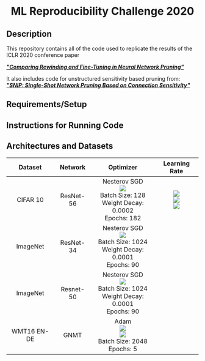 <div align="center">    
 
# ML Reproducibility Challenge 2020   
</div>

## Description

This repository contains all of the code used to replicate the results of the ICLR 2020 conference paper

[___"Comparing Rewinding and Fine-Tuning in Neural Network Pruning"___](https://arxiv.org/pdf/2003.02389.pdf)

It also includes code for unstructured sensitivity based pruning from:
[___"SNIP: Single-Shot Network Pruning Based on Connection Sensitivity"___](https://arxiv.org/pdf/1810.02340.pdf)

## Requirements/Setup

## Instructions for Running Code

## Architectures and Datasets

| Dataset | Network | Optimizer | Learning Rate |
| :----------------: | :----------------: | :----------------: | :----------------: |
| CIFAR 10 | ResNet-56 | Nesterov SGD <br> <img src="https://render.githubusercontent.com/render/math?math=\beta = 0.9"> <br> Batch Size: 128 <br> Weight Decay: 0.0002 <br> Epochs: 182| <img src="https://render.githubusercontent.com/render/math?math=\alpha = 0.1 \quad \forall t \in [0,91)"> <br> <img src="https://render.githubusercontent.com/render/math?math=\alpha = 0.01 \quad \forall t \in [91, 136)"> <br> <img src="https://render.githubusercontent.com/render/math?math=\alpha = 0.001 \quad \forall t \in [136, 182]">|
| ImageNet | ResNet-34 | Nesterov SGD <br> <img src="https://render.githubusercontent.com/render/math?math=\beta = 0.9"> <br> Batch Size: 1024 <br> Weight Decay: 0.0001 <br> Epochs: 90 |  |
| ImageNet | Resnet-50 | Nesterov SGD <br> <img src="https://render.githubusercontent.com/render/math?math=\beta = 0.9"> <br> Batch Size: 1024 <br> Weight Decay: 0.0001 <br> Epochs: 90  |  |
| WMT16 EN-DE | GNMT | Adam <br> <img src="https://render.githubusercontent.com/render/math?math=\beta_1 = 0.9"> <br> <img src="https://render.githubusercontent.com/render/math?math=\beta_2 = 0.999"> <br> Batch Size: 2048 <br> Epochs: 5  |  |
